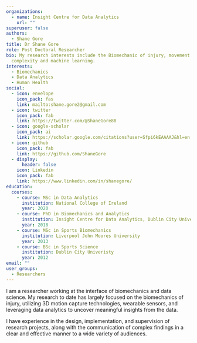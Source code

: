 ```yaml
---
organizations:
  - name: Insight Centre for Data Analytics
    url: ""
superuser: false
authors:
  - Shane Gore
title: Dr Shane Gore
role: Post Doctoral Researcher
bio: My research interests include the Biomechanic of injury, movement
  complexity and machine learning.
interests:
  - Biomechanics
  - Data Analytics
  - Human Health
social:
  - icon: envelope
    icon_pack: fas
    link: mailto:shane.gore2@gmail.com
  - icon: twitter
    icon_pack: fab
    link: https://twitter.com/@ShaneGore88
  - icon: google-scholar
    icon_pack: ai
    link: https://scholar.google.com/citations?user=Sfpi6kEAAAAJ&hl=en
  - icon: github
    icon_pack: fab
    link: https://github.com/ShaneGore
  - display:
      header: false
    icon: Linkedin
    icon_pack: fab
    link: https://www.linkedin.com/in/shanegore/
education:
  courses:
    - course: MSc in Data Analytics
      institution: National College of Ireland
      year: 2020
    - course: PhD in Biomechanics and Analytics
      institution: Insight Centre for Data Analytics, Dublin City University
      year: 2018
    - course: MSc in Sports Biomechanics
      institution: Liverpool John Moores University
      year: 2013
    - course: BSc in Sports Science
      institution: Dublin City Univeristy
      year: 2012
email: ""
user_groups:
  - Researchers
---
```


I am a researcher working at the interface of biomechanics and data science. My research to date has largely focused on the biomechanics of injury, utilizing 3D motion capture technologies, wearable sensors, and leveraging data analytics to uncover meaningful insights from the data.

I have experience in the design, implementation, and supervision of research projects, along with the communication of complex findings in a clear and effective manner to a wide variety of audiences.
